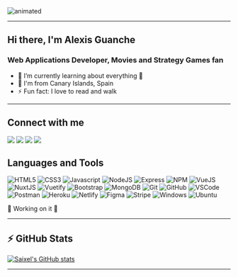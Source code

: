 <img src="https://cloudfront-us-east-1.images.arcpublishing.com/radiomitre/75PSXTIAEBCYHEJ3Z4WHTY72GU.gif" alt="animated" />

---

## Hi there, I'm Alexis Guanche

### Web Applications Developer, Movies and Strategy Games fan

- 🌱 I’m currently learning about everything 🤣
- 🌴 I'm from Canary Islands, Spain
- ⚡ Fun fact: I love to read and walk

---

## Connect with me
<p>
  <a target="_blank"href="https://www.linkedin.com/in/alexis-guanche/"><img src="https://img.shields.io/badge/LinkedIn-%230077B5.svg?&style=for-the-              badge&logo=linkedin&logoColor=white" /></a>
  <a target="_blank"href="https://github.com/Saixel"><img src="https://img.shields.io/badge/GitHub-%230077B5.svg?&color=black&style=for-the-              badge&logo=github&logoColor=white" /></a>
  <a target="_blank"href="https://www.facebook.com/Syxel/"><img src="https://img.shields.io/badge/Facebook-%230077B5.svg?&color=informational&style=for-the-              badge&logo=facebook&logoColor=white" /></a>
  <a target="_blank"href="https://www.hackerrank.com/Syxel"><img src="https://img.shields.io/badge/HackerRank-%230077B5.svg?&color=success&style=for-the-              badge&logo=hackerrank&logoColor=black" /></a>
</p>

## Languages and Tools

![HTML5](https://img.shields.io/badge/-HTML5-E34F26?style=flat&logo=html5&logoColor=white)
![CSS3](https://img.shields.io/badge/-CSS3-1572B6?style=flat&logo=css3)
![Javascript](https://img.shields.io/badge/-Javascript-F7DF1E?style=flat&logo=javascript&logoColor=white)
![NodeJS](https://img.shields.io/badge/-NodeJS-339933?style=flat&logo=nodedotjs&logoColor=white)
![Express](https://img.shields.io/badge/-Express-000000?style=flat&logo=express&logoColor=white)
![NPM](https://img.shields.io/badge/-NPM-CB3837?style=flat&logo=npm&logoColor=white)
![VueJS](https://img.shields.io/badge/-VueJS-4FC08D?style=flat&logo=vuedotjs&logoColor=white)
![NuxtJS](https://img.shields.io/badge/-NuxtJS-4FC08D?style=flat&logo=nuxtdotjs&logoColor=white)
![Vuetify](https://img.shields.io/badge/-Vuetify-1867C0?style=flat&logo=vuetify&logoColor=white)
![Bootstrap](https://img.shields.io/badge/-Bootstrap-7952B3?style=flat&logo=bootstrap&logoColor=white)
![MongoDB](https://img.shields.io/badge/-MongoDB-47A248?style=flat&logo=mongodb&logoColor=white)
![Git](https://img.shields.io/badge/-Git-F05032?style=flat&logo=git&logoColor=white)
![GitHub](https://img.shields.io/badge/-Github-181717?style=flat&logo=github&logoColor=white)
![VSCode](https://img.shields.io/badge/-VSCode-007ACC?style=flat&logo=visual-studio-code&logoColor=white)
![Postman](https://img.shields.io/badge/-Postman-FF6C37?style=flat&logo=postman&logoColor=white)
![Heroku](https://img.shields.io/badge/-Heroku-430098?style=flat&logo=heroku&logoColor=white)
![Netlify](https://img.shields.io/badge/-Netlify-00C7B7?style=flat&logo=Netlify&logoColor=white)
![Figma](https://img.shields.io/badge/-Figma-F24E1E?style=flat&logo=figma&logoColor=white)
![Stripe](https://img.shields.io/badge/-Stripe-008CDD?style=flat&logo=stripe&logoColor=white)
![Windows](https://img.shields.io/badge/-Windows-0078D6?style=flat&logo=windows&logoColor=white)
![Ubuntu](https://img.shields.io/badge/-Ubuntu-E95420?style=flat&logo=ubuntu&logoColor=white)

 🚧 Working on it 🚧

---

## :zap: GitHub Stats

[![Saixel's GitHub stats](https://github-readme-stats.vercel.app/api?username=Saixel)](https://github.com/anuraghazra/github-readme-stats)

---

<!--
**Saixel/Saixel** is a ✨ _special_ ✨ repository because its `README.md` (this file) appears on your GitHub profile.

Here are some ideas to get you started:

- 🔭 I’m currently working on ...
- 🌱 I’m currently learning ...
- 👯 I’m looking to collaborate on ...
- 🤔 I’m looking for help with ...
- 💬 Ask me about ...
- 📫 How to reach me: ...
- 😄 Pronouns: ...
- ⚡ Fun fact: ...
-->
